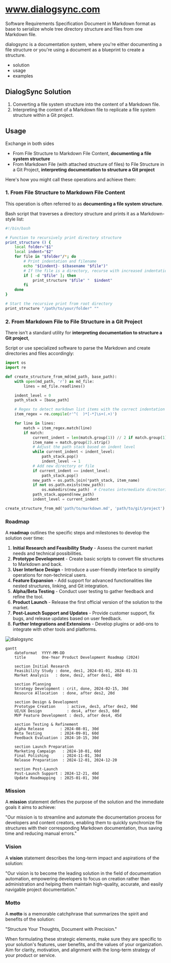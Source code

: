 # www.dialogsync.com

Software Requirements Specification Document in Markdown format as base to serialize whole tree directory structure and files from one Markdown file.

dialogsync is a documentation system, where you're either documenting a file structure or you're using a document as a blueprint to create a structure.



+ solution
+ usage
+ examples

## DialogSync Solution

1. Converting a file system structure into the content of a Markdown file.
2. Interpreting the content of a Markdown file to replicate a file system structure within a Git project.





## Usage

Exchange in both sides

+ From File Structure to Markdown File Content, **documenting a file system structure**
+ From Markdown File (with attached structure of files) to File Structure in a Git Project, **interpreting documentation to structure a Git project**


Here's how you might call these operations and achieve them:

### 1. From File Structure to Markdown File Content

This operation is often referred to as **documenting a file system structure**. 

Bash script that traverses a directory structure and prints it as a Markdown-style list:

```bash
#!/bin/bash

# Function to recursively print directory structure
print_structure () {
    local folder="$1"
    local indent="$2"
    for file in "$folder"/*; do
        # Print indentation and filename
        echo "${indent}- $(basename "$file")"
        # If the file is a directory, recurse with increased indentation
        if [ -d "$file" ]; then
            print_structure "$file" "  $indent"
        fi
    done
}

# Start the recursive print from root directory
print_structure "/path/to/your/folder" ""
```

### 2. From Markdown File to File Structure in a Git Project

There isn't a standard utility for **interpreting documentation to structure a Git project**,

Script or use specialized software to parse the Markdown and create directories and files accordingly:


```python
import os
import re

def create_structure_from_md(md_path, base_path):
    with open(md_path, 'r') as md_file:
        lines = md_file.readlines()

    indent_level = 0
    path_stack = [base_path]

    # Regex to detect markdown list items with the correct indentation
    item_regex = re.compile(r'^(  )*[-*]\s+(.+)')

    for line in lines:
        match = item_regex.match(line)
        if match:
            current_indent = len(match.group(1)) // 2 if match.group(1) else 0
            item_name = match.group(2).strip()
            # Adjust the path stack based on indent level
            while current_indent < indent_level:
                path_stack.pop()
                indent_level -= 1
            # Add new directory or file
            if current_indent == indent_level:
                path_stack.pop()
            new_path = os.path.join(*path_stack, item_name)
            if not os.path.exists(new_path):
                os.makedirs(new_path)  # Creates intermediate directories as required
            path_stack.append(new_path)
            indent_level = current_indent

create_structure_from_md('path/to/markdown.md', 'path/to/git/project')
```


### Roadmap

A **roadmap** outlines the specific steps and milestones to develop the solution over time:

1. **Initial Research and Feasibility Study** - Assess the current market needs and technical possibilities.
2. **Prototype Development** - Create basic scripts to convert file structures to Markdown and back.
3. **User Interface Design** - Introduce a user-friendly interface to simplify operations for non-technical users.
4. **Feature Expansion** - Add support for advanced functionalities like nested structures, linking, and Git integration.
5. **Alpha/Beta Testing** - Conduct user testing to gather feedback and refine the tool.
6. **Product Launch** - Release the first official version of the solution to the market.
7. **Post-Launch Support and Updates** - Provide customer support, fix bugs, and release updates based on user feedback.
8. **Further Integrations and Extensions** - Develop plugins or add-ons to integrate with other tools and platforms.

![dialogsync](https://github.com/dialogsync/www/assets/5669657/e408a442-85e6-496a-9fbd-5aa59dcf477b)

```mermaid
gantt
    dateFormat  YYYY-MM-DD
    title       One-Year Product Development Roadmap (2024)

    section Initial Research
    Feasibility Study : done, des1, 2024-01-01, 2024-01-31
    Market Analysis   : done, des2, after des1, 40d

    section Planning
    Strategy Development : crit, done, 2024-02-15, 30d
    Resource Allocation  : done, after des2, 20d

    section Design & Development
    Prototype Creation     : active, des3, after des2, 90d
    UI/UX Design           : des4, after des3, 60d
    MVP Feature Development : des5, after des4, 45d

    section Testing & Refinement
    Alpha Release       : 2024-08-01, 30d
    Beta Testing        : 2024-09-01, 60d
    Feedback Evaluation : 2024-10-15, 30d

    section Launch Preparation
    Marketing Campaign   : 2024-10-01, 60d
    Final Polishing      : 2024-11-01, 30d
    Release Preparation  : 2024-12-01, 2024-12-20

    section Post-Launch
    Post-Launch Support : 2024-12-21, 40d
    Update Roadmapping  : 2025-01-01, 30d
```


### Mission

A **mission** statement defines the purpose of the solution and the immediate goals it aims to achieve:

"Our mission is to streamline and automate the documentation process for developers and content creators, enabling them to quickly synchronize file structures with their corresponding Markdown documentation, thus saving time and reducing manual errors."

### Vision

A **vision** statement describes the long-term impact and aspirations of the solution:

"Our vision is to become the leading solution in the field of documentation automation, empowering developers to focus on creation rather than administration and helping them maintain high-quality, accurate, and easily navigable project documentation."

### Motto

A **motto** is a memorable catchphrase that summarizes the spirit and benefits of the solution:

"Structure Your Thoughts, Document with Precision."

When formulating these strategic elements, make sure they are specific to your solution's features, user benefits, and the values of your organization. Aim for clarity, motivation, and alignment with the long-term strategy of your product or service.
